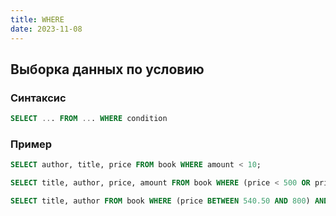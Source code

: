 ```yaml
---
title: WHERE
date: 2023-11-08
---
```

## Выборка данных по условию

### Синтаксис
```sql
SELECT ... FROM ... WHERE condition
```

### Пример 
```sql
SELECT author, title, price FROM book WHERE amount < 10;

SELECT title, author, price, amount FROM book WHERE (price < 500 OR price > 600) AND amount * price >= 5000;

SELECT title, author FROM book WHERE (price BETWEEN 540.50 AND 800) AND amount IN (2, 3, 5, 7) ;
```